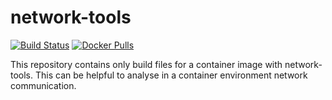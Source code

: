 # network-tools

[![Build Status](https://travis-ci.com/volker-raschek/network-tools.svg?branch=master)](https://travis-ci.com/volker-raschek/network-tools)
[![Docker Pulls](https://img.shields.io/docker/pulls/volkerraschek/network-tools)](https://hub.docker.com/r/volkerraschek/network-tools)

This repository contains only build files for a container image with
network-tools. This can be helpful to analyse in a container environment network
communication.
